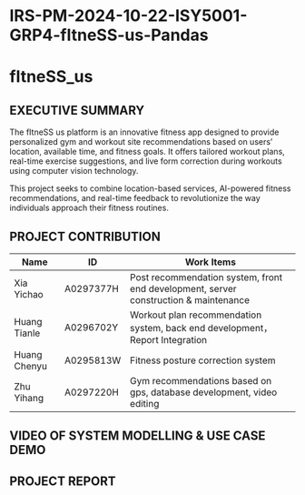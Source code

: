 # IRS-PM-2024-10-22-ISY5001-GRP4-fItneSS-us-Pandas

# fItneSS_us

## EXECUTIVE SUMMARY

The fItneSS us platform is an innovative fitness app designed to provide personalized gym and workout site recommendations based on users’ location, available time, and fitness goals. It offers tailored workout plans, real-time exercise suggestions, and live form correction during workouts using computer vision technology. 

This project seeks to combine location-based services, AI-powered fitness recommendations, and real-time feedback to revolutionize the way individuals approach their fitness routines.

## PROJECT CONTRIBUTION

| Name         | ID        | Work Items                                                   |
| ------------ | --------- | ------------------------------------------------------------ |
| Xia Yichao   | A0297377H | Post recommendation system, front end development, server construction & maintenance |
| Huang Tianle | A0296702Y | Workout plan recommendation system, back end development，Report Integration     |
| Huang Chenyu | A0295813W | Fitness posture correction system                            |
| Zhu Yihang   | A0297220H | Gym recommendations based on gps, database development, video editing |

## VIDEO OF SYSTEM MODELLING & USE CASE DEMO



## PROJECT REPORT
